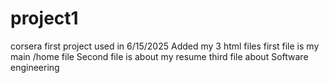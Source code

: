 # project1
corsera first project
used in 6/15/2025
Added my 3 html files 
first file is my main /home file 
Second file is about my resume
third file about Software engineering
